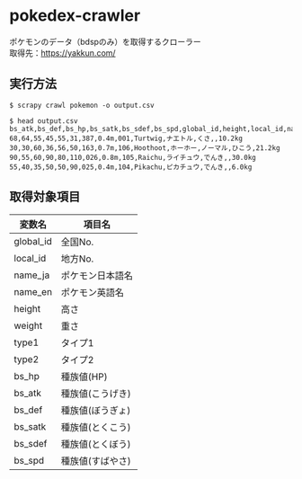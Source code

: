 # pokedex-crawler

ポケモンのデータ（bdspのみ）を取得するクローラー<br>
取得先：https://yakkun.com/

## 実行方法
```
$ scrapy crawl pokemon -o output.csv
```
```
$ head output.csv
bs_atk,bs_def,bs_hp,bs_satk,bs_sdef,bs_spd,global_id,height,local_id,name_en,name_ja,type1,type2,weight
68,64,55,45,55,31,387,0.4m,001,Turtwig,ナエトル,くさ,,10.2kg
30,30,60,36,56,50,163,0.7m,106,Hoothoot,ホーホー,ノーマル,ひこう,21.2kg
90,55,60,90,80,110,026,0.8m,105,Raichu,ライチュウ,でんき,,30.0kg
55,40,35,50,50,90,025,0.4m,104,Pikachu,ピカチュウ,でんき,,6.0kg
```
## 取得対象項目
|変数名|項目名|
|---|---|
|global_id|全国No.|
|local_id|地方No.|
|name_ja|ポケモン日本語名|
|name_en|ポケモン英語名|
|height|高さ|
|weight|重さ|
|type1|タイプ1|
|type2|タイプ2|
|bs_hp|種族値(HP)|
|bs_atk|種族値(こうげき)|
|bs_def|種族値(ぼうぎょ)|
|bs_satk|種族値(とくこう)|
|bs_sdef|種族値(とくぼう)|
|bs_spd|種族値(すばやさ)|
